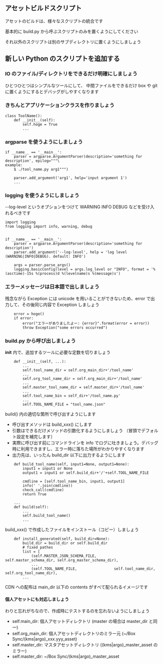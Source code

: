
## アセットビルドスクリプト
アセットのビルドは、様々なスクリプトの統合です

基本的に build.py から呼ぶスクリプトのみを置くようにしてください

それ以外のスクリプトは別のサブディレクトリに置くようにしましょう

## 新しい Python のスクリプトを追加する

### IO のファイル/ディレクトリをできるだけ明確にしましょう
ひとつひとつはシンプルなツールにして、
中間ファイルをできるだけ box や git に置くようにするとデバッグがしやすくなります

### きちんとアプリケーションクラスを作りましょう

```
class ToolName():
    def __init__(self):
        self.hoge = True
        ...
```

### argparse を使うようにしましょう

```
if __name__ == '__main__':
    parser = argparse.ArgumentParser(description='something for description', epilog="""\
example:
    $ ./tool_name.py arg1""")

    parser.add_argument('arg1', help='input argument 1')
    ...
```

### logging を使うようにしましょう

--log-level というオプションをつけて WARNING INFO DEBUG などを受け入れるべきです

```
import logging
from logging import info, warning, debug


if __name__ == '__main__':
    parser = argparse.ArgumentParser(description='something for description')
    parser.add_argument('--log-level', help = 'log level (WARNING|INFO|DEBUG). default: INFO')

    args = parser.parse_args()
    logging.basicConfig(level = args.log_level or "INFO", format = '%(asctime)-15s %(process)d %(levelname)s %(message)s')
```

### エラーメッセージは日本語で出しましょう
残念ながら Exception には unicode を用いることができないため、error で出力して、その後同じ内容で Exception しましょう

```
    error = hoge()
    if error:
        error("エラーがありましたよー: {error}".format(error = error))
        throw Exception("some errors occurred") 

```

### build.py から呼び出しましょう

__init__ 内で、追加するツールに必要な定数を切りましょう

```
    def __init__(self, ...):
        ...
        self.tool_name_dir = self.org_main_dir+'/tool_name'
        ...
        self.org_tool_name_dir = self.org_main_dir+'/tool_name'
        ...
        self.master_tool_name_dir = self.master_dir+'/tool_name'
        ...
        self.tool_name_bin = self_dir+'/tool_name.py'
        ...
        self.TOOL_NAME_FILE = "tool_name.json"
```

build() 内の適切な箇所で呼び出すようにします

- 呼び出すメソッドは build_xxx() にします
- 引数はできるだけメソッドの引数化するようにしましょう （冒頭でデフォルト設定を補完します）
- 実際に呼び出す前にコマンドラインを info でログに吐きましょう。デバッグ時に利用できますし、エラー時に落ちた場所がわかりやすくなります
- 出力先は、いったん build_dir 以下に出力するようにします

```
    def build_tool_name(self, input1=None, output1=None):
        input1 = input1 or None
        output1 = input1 or self.build_dir+'/'+self.TOOL_NAME_FILE

        cmdline = [self.tool_name_bin, input1, output1]
        info(' '.join(cmdline))
        check_call(cmdline)
        return True

    ...
    def build(self):
        ...
        self.build_tool_name()
        ...
```

build_xxx() で作成したファイルをインストール（コピー）しましょう

```
    def install_generated(self, build_dir=None):
        build_dir = build_dir or self.build_dir
        # fixed pathes
        list = [
            (self.MASTER_JSON_SCHEMA_FILE,        self.master_schema_dir, self.org_master_schema_dir),
            ...
            (self.TOOL_NAME_FILE,                 self.tool_name_dir,     self.org_tool_name_dir),
        ...
```

CDN への配布は main_dir 以下の contents がすべて配られるイメージです


#### 個人アセットにも対応しましょう
わりと忘れがちなので、作成時にテストするのを忘れないようにしましょう

- self.main_dir: 個人アセットディレクトリ (master の場合は master_dir と同一)
- self.org_main_dir: 個人アセットディレクトリのミラー元 (~/Box Sync/(kms|argo)_xxx.yyy_asset)
- self.master_dir: マスタアセットディレクトリ ((kms|argo)_master_asset のミラー)
- self.master_dir: ~/Box Sync/(kms|argo)_master_asset
